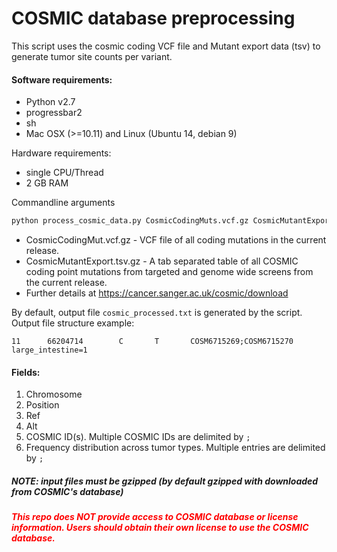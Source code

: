 # COSMIC database preprocessing
This script uses the cosmic coding VCF file and Mutant export data (tsv) to generate tumor site counts per variant.

#### Software requirements:
- Python v2.7
- progressbar2
- sh
- Mac OSX (>=10.11) and Linux (Ubuntu 14, debian 9)

Hardware requirements:
- single CPU/Thread
- 2 GB RAM

Commandline arguments
```bash
python process_cosmic_data.py CosmicCodingMuts.vcf.gz CosmicMutantExport.tsv.gz
```
- CosmicCodingMut.vcf.gz - VCF file of all coding mutations in the current release.
- CosmicMutantExport.tsv.gz - A tab separated table of all COSMIC coding point mutations from targeted and genome wide screens from the current release. 
- Further details at https://cancer.sanger.ac.uk/cosmic/download 

By default, output file `cosmic_processed.txt` is generated by the script.
Output file structure example:
```
11      66204714        C       T       COSM6715269;COSM6715270 large_intestine=1
```

#### Fields:
1. Chromosome
2. Position
3. Ref
4. Alt
5. COSMIC ID(s). Multiple COSMIC IDs are delimited by `;`
6. Frequency distribution across tumor types. Multiple entries are delimited by `;`

##### _NOTE: input files must be gzipped (by default gzipped with downloaded from COSMIC's database)_

##### _<span style="color:red">This repo does **NOT** provide access to COSMIC database or license information. Users should obtain their own license to use the COSMIC database.</span>_ 
